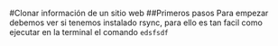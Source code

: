 #Clonar información de un sitio web
##Primeros pasos
Para empezar debemos ver si tenemos instalado rsync, para ello es tan facil como ejecutar en la terminal el comando `edsfsdf`
